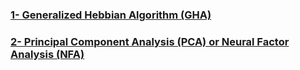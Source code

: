### [1- Generalized Hebbian  Algorithm  (GHA)](https://github.com/madou-sow/OnlineML_ESP32/tree/main/ARDUINO/GHA-PCA/GHA)

### [2- Principal Component Analysis (PCA) or Neural Factor Analysis (NFA)](https://github.com/madou-sow/OnlineML_ESP32/tree/main/ARDUINO/GHA-PCA/PCA)

